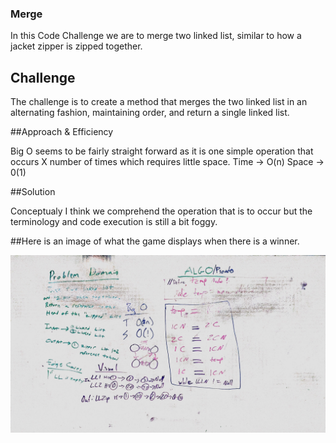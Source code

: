 ### Merge
 
 In this Code Challenge we are to merge two linked list, similar to how a jacket zipper is zipped together.


## Challenge

The challenge is to create a method that merges the two linked list in an alternating fashion, maintaining order, and return a single linked list. 


##Approach & Efficiency 

Big O seems to be fairly straight forward as it is one simple operation that occurs X number of times which requires little space.
Time -> O(n)
Space -> 0(1)

##Solution 

Conceptualy I think we comprehend the operation that is to occur but the terminology and code execution is still a bit foggy.



##Here is an image of what the game displays when there is a winner.

![merged whiteboard photo](https://github.com/rjjohnson1204/data-structures-and-algorithmss/blob/master/Assets/merged_whiteboard_image.jpg) 



